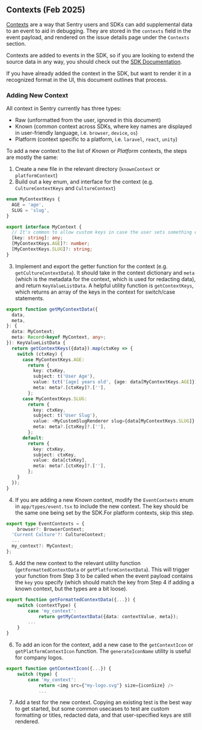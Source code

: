 ## Contexts (Feb 2025)

[Contexts](https://docs.sentry.io/platform-redirect/?next=/enriching-events/context/) are a way that Sentry users and SDKs can add supplemental data to an event to aid in debugging. They are stored in the `contexts` field in the event payload, and rendered on the issue details page under the `Contexts` section.

Contexts are added to events in the SDK, so if you are looking to extend the source data in any way,
you should check out the [SDK Documentation](https://develop.sentry.dev/sdk/data-model/event-payloads/contexts/).

If you have already added the context in the SDK, but want to render it in a recognized format in the UI, this document outlines that process.

### Adding New Context

All context in Sentry currently has three types:

- Raw (unformatted from the user, ignored in this document)
- Known (common context across SDKs, where key names are displayed in user-friendly language, i.e. `browser`, `device`, `os`)
- Platform (context specific to a platform, i.e. `laravel`, `react`, `unity`)

To add a new context to the list of _Known_ or _Platform_ contexts, the steps are mostly the same:

1. Create a new file in the relevant directory (`knownContext` or `platformContext`)
2. Build out a key enum, and interface for the context (e.g. `CultureContextKeys` and `CultureContext`)

```ts
enum MyContextKeys {
  AGE = 'age',
  SLUG = 'slug',
}

export interface MyContext {
  // It's common to allow custom keys in case the user sets something on the context manually
  [key: string]: any;
  [MyContextKeys.AGE]?: number;
  [MyContextKeys.SLUG]?: string;
}
```

3. Implement and export the getter function for the context (e.g. `getCultureContextData`). It should take in the context dictionary and `meta` (which is the metadata for the context, which is used for redacting data), and return `KeyValueListData`. A helpful utility function is `getContextKeys`, which returns an array of the keys in the context for switch/case statements.

```ts
export function getMyContextData({
  data,
  meta,
}: {
  data: MyContext;
  meta: Record<keyof MyContext, any>;
}): KeyValueListData {
  return getContextKeys({data}).map(ctxKey => {
    switch (ctxKey) {
      case MyContextKeys.AGE:
        return {
          key: ctxKey,
          subject: t('User Age'),
          value: tct('[age] years old', {age: data[MyContextKeys.AGE]}),
          meta: meta?.[ctxKey]?.[''],
        };
      case MyContextKeys.SLUG:
        return {
          key: ctxKey,
          subject: t('User Slug'),
          value: <MyCustomSlugRenderer slug={data[MyContextKeys.SLUG]} />,
          meta: meta?.[ctxKey]?.[''],
        };
      default:
        return {
          key: ctxKey,
          subject: ctxKey,
          value: data[ctxKey],
          meta: meta?.[ctxKey]?.[''],
        };
    }
  });
}
```

4. If you are adding a new _Known_ context, modify the `EventContexts` enum in `app/types/event.tsx` to include the new context. The key should be the same one being set by the SDK.For platform contexts, skip this step.

```ts
export type EventContexts = {
    browser?: BrowserContext;
  'Current Culture'?: CultureContext;
  ...
  my_context?: MyContext;
};
```

5. Add the new context to the relevant utility function (`getFormattedContextData` or `getPlatformContextData`). This will trigger your function from Step 3 to be called when the event payload contains the `key` you specify (which should match the key from Step 4 if adding a known context, but the types are a bit loose).

```ts
export function getFormattedContextData({...}) {
    switch (contextType) {
        case 'my_context':
            return getMyContextData({data: contextValue, meta});
        ...
    }
}
```

6. To add an icon for the context, add a new case to the `getContextIcon` or `getPlatformContextIcon` function. The `generateIconName` utility is useful for company logos.

```ts
export function getContextIcon({...}) {
    switch (type) {
        case 'my_context':
            return <img src={"my-logo.svg"} size={iconSize} />
            ...
```

7. Add a test for the new context. Copying an existing test is the best way to get started, but some common usecases to test are custom formatting or titles, redacted data, and that user-specified keys are still rendered.
